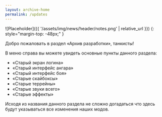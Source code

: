 ```yaml
---
layout: archive-home
permalink: /updates
---
```


![Placeholder]({{ '/assets/img/news/header/notes.png' | relative_url }})
{: style="margin-top: -48px;" }

Добро пожаловать в раздел «Архив разработки», танкисты!

В меню справа вы можете увидеть основные пункты данного раздела: 
- «Старый экран логина»
- «Старый интерфейс ангара»
- «Старый интерфейс боя»
- «Старые скайбоксы»
- «Старые террейны»
- «Старые звуки всего»
- «Старые эффекты»

Исходя из названия данного раздела не сложно догадаться что здесь будут указываться все изменения наших модов.